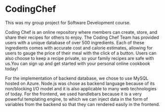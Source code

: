# CodingChef
This was my group project for Software Development course.

Coding Chef is an online repository where members can create, store, and share their recipes for others to enjoy. The Coding Chef Team has provided users with a unique database of over 500 ingredients. Each of these ingredients comes with accurate cost and calorie estimates, allowing for users to gauge the price of their meal with the click of a button. Users can also choose to keep a recipe private, so your family recipes are safe with us.You can sign up and get started with your personal online cookbook today!


For the  implementation of backend database, we chose to use MySQL hosted on Azure. 
Node.js was chose as backend language because of its non/blocking I/O model and it is also applicable to many web technologies of today. 
For the frontend, we used handlebars because it is a very powerful templating engine, to which we can inject data in the form of variables from the backend so that they can rendered easily in the frontend.


